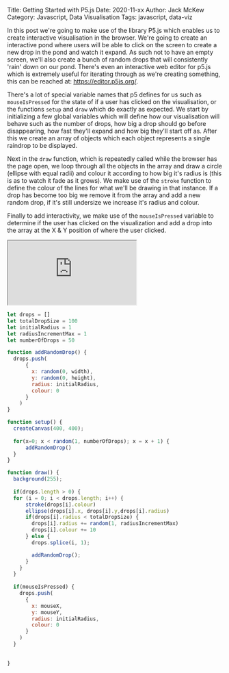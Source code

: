 Title: Getting Started with P5.js
Date: 2020-11-xx
Author: Jack McKew
Category: Javascript, Data Visualisation
Tags: javascript, data-viz

In this post we're going to make use of the library P5.js which enables us to create interactive visualisation in the browser. We're going to create an interactive pond where users will be able to click on the screen to create a new drop in the pond and watch it expand. As such not to have an empty screen, we'll also create a bunch of random drops that will consistently 'rain' down on our pond. There's even an interactive web editor for p5.js which is extremely useful for iterating through as we're creating something, this can be reached at: https://editor.p5js.org/.

There's a lot of special variable names that p5 defines for us such as `mouseIsPressed` for the state of if a user has clicked on the visualisation, or the functions `setup` and `draw` which do exactly as expected. We start by initializing a few global variables which will define how our visualisation will behave such as the number of drops, how big a drop should go before disappearing, how fast they'll expand and how big they'll start off as. After this we create an array of objects which each object represents a single raindrop to be displayed.

Next in the `draw` function, which is repeatedly called while the browser has the page open, we loop through all the objects in the array and draw a circle (ellipse with equal radii) and colour it according to how big it's radius is (this is as to watch it fade as it grows). We make use of the `stroke` function to define the colour of the lines for what we'll be drawing in that instance. If a drop has become too big we remove it from the array and add a new random drop, if it's still undersize we increase it's radius and colour.

Finally to add interactivity, we make use of the `mouseIsPressed` variable to determine if the user has clicked on the visualization and add a drop into the array at the X & Y position of where the user clicked.

<iframe src="https://editor.p5js.org/JackMcKew/embed/u2ga-k6rk"></iframe>

``` js
let drops = []
let totalDropSize = 100
let initialRadius = 1
let radiusIncrementMax = 1
let numberOfDrops = 50

function addRandomDrop() {
  drops.push(
      {
        x: random(0, width),
        y: random(0, height),
        radius: initialRadius,
        colour: 0
      }
    )
}

function setup() {
  createCanvas(400, 400);
  
  for(x=0; x < random(1, numberOfDrops); x = x + 1) {
      addRandomDrop()
  }
}

function draw() {
  background(255);
  
  if(drops.length > 0) {
  for (i = 0; i < drops.length; i++) {
      stroke(drops[i].colour)
      ellipse(drops[i].x, drops[i].y,drops[i].radius)
      if(drops[i].radius < totalDropSize) {
        drops[i].radius += random(1, radiusIncrementMax)
        drops[i].colour += 10
      } else {
        drops.splice(i, 1);

        addRandomDrop();
      }
    }
  }
  
  if(mouseIsPressed) {
    drops.push(
      {
        x: mouseX,
        y: mouseY,
        radius: initialRadius,
        colour: 0
      }
    )
  }
  
  
}
```
